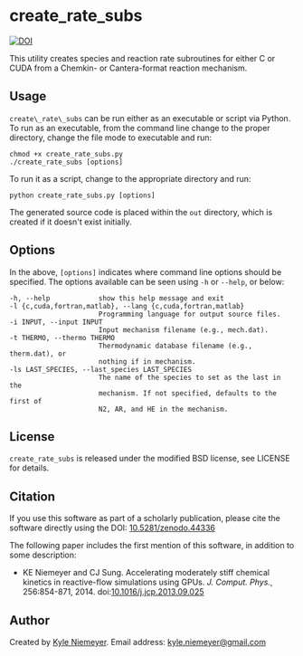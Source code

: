 create\_rate\_subs
=======
[![DOI](https://zenodo.org/badge/doi/10.5281/zenodo.44336.svg)](http://dx.doi.org/10.5281/zenodo.44336)

This utility creates species and reaction rate subroutines for either C or CUDA from a Chemkin- or Cantera-format reaction mechanism.

Usage
-------

`create\_rate\_subs` can be run either as an executable or script via Python. To run as an executable, from the command line change to the proper directory, change the file mode to executable and run:

    chmod +x create_rate_subs.py
    ./create_rate_subs [options]

To run it as a script, change to the appropriate directory and run:

    python create_rate_subs.py [options]

The generated source code is placed within the `out` directory, which is created if it doesn't exist initially.

Options
-------

In the above, `[options]` indicates where command line options should be specified. The options available can be seen using `-h` or `--help`, or below:

    -h, --help            show this help message and exit
    -l {c,cuda,fortran,matlab}, --lang {c,cuda,fortran,matlab}
                          Programming language for output source files.
    -i INPUT, --input INPUT
                          Input mechanism filename (e.g., mech.dat).
    -t THERMO, --thermo THERMO
                          Thermodynamic database filename (e.g., therm.dat), or
                          nothing if in mechanism.
    -ls LAST_SPECIES, --last_species LAST_SPECIES
                          The name of the species to set as the last in the
                          mechanism. If not specified, defaults to the first of
                          N2, AR, and HE in the mechanism.


License
-------

`create_rate_subs` is released under the modified BSD license, see LICENSE for details.

Citation
--------

If you use this software as part of a scholarly publication, please cite the software directly using the DOI: [10.5281/zenodo.44336](http://dx.doi.org/10.5281/zenodo.44336)

The following paper includes the first mention of this software, in addition to some description:

 * KE Niemeyer and CJ Sung. Accelerating moderately stiff chemical kinetics in reactive-flow simulations using GPUs. *J. Comput. Phys.*, 256:854-871, 2014. doi:[10.1016/j.jcp.2013.09.025](http://dx.doi.org/10.1016/j.jcp.2013.09.025)

Author
------

Created by [Kyle Niemeyer](http://kyleniemeyer.com). Email address: [kyle.niemeyer@gmail.com](mailto:kyle.niemeyer@gmail.com)
